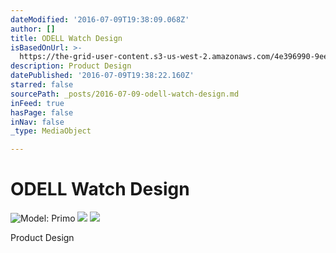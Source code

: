 ```yaml
---
dateModified: '2016-07-09T19:38:09.068Z'
author: []
title: ODELL Watch Design
isBasedOnUrl: >-
  https://the-grid-user-content.s3-us-west-2.amazonaws.com/4e396990-9ee0-40e9-ae6c-08e5638c7eed.jpg
description: Product Design
datePublished: '2016-07-09T19:38:22.160Z'
starred: false
sourcePath: _posts/2016-07-09-odell-watch-design.md
inFeed: true
hasPage: false
inNav: false
_type: MediaObject

---
```

# ODELL Watch Design
![Model: Primo](https://the-grid-user-content.s3-us-west-2.amazonaws.com/4e396990-9ee0-40e9-ae6c-08e5638c7eed.jpg)
![](https://the-grid-user-content.s3-us-west-2.amazonaws.com/d1e6ee1a-cbd8-46fc-9bc8-742118e2412b.jpg)
![](https://the-grid-user-content.s3-us-west-2.amazonaws.com/c5102e61-bec8-49cc-b7ec-b5dd6bd58078.jpg)

Product Design